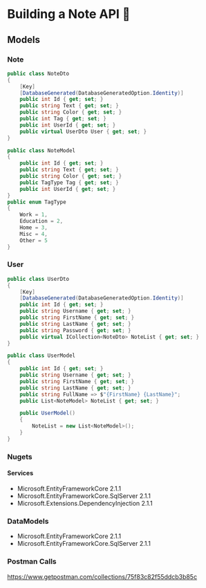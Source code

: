 # Building a Note API 📒

## Models

### Note
```csharp
public class NoteDto
{
	[Key]
	[DatabaseGenerated(DatabaseGeneratedOption.Identity)]
	public int Id { get; set; }
	public string Text { get; set; }
	public string Color { get; set; }
	public int Tag { get; set; }
	public int UserId { get; set; }
	public virtual UserDto User { get; set; }
}

public class NoteModel
{
	public int Id { get; set; }
	public string Text { get; set; }
	public string Color { get; set; }
	public TagType Tag { get; set; }
	public int UserId { get; set; }
}
public enum TagType
{
	Work = 1,
	Education = 2,
	Home = 3,
	Misc = 4,
	Other = 5
}
```
### User
```csharp
public class UserDto
{
	[Key]
	[DatabaseGenerated(DatabaseGeneratedOption.Identity)]
	public int Id { get; set; }
	public string Username { get; set; }
	public string FirstName { get; set; }
	public string LastName { get; set; }
	public string Password { get; set; }
	public virtual ICollection<NoteDto> NoteList { get; set; }
}

public class UserModel
{
	public int Id { get; set; }
	public string Username { get; set; }
	public string FirstName { get; set; }
	public string LastName { get; set; }
	public string FullName => $"{FirstName} {LastName}";
	public List<NoteModel> NoteList { get; set; }

	public UserModel()
	{
		NoteList = new List<NoteModel>();
	}
}
```
### Nugets
#### Services
* Microsoft.EntityFrameworkCore 2.1.1
* Microsoft.EntityFrameworkCore.SqlServer 2.1.1
* Microsoft.Extensions.DependencyInjection 2.1.1
### DataModels
* Microsoft.EntityFrameworkCore 2.1.1
* Microsoft.EntityFrameworkCore.SqlServer 2.1.1
### Postman Calls
https://www.getpostman.com/collections/75f83c82f55ddcb3b85c
